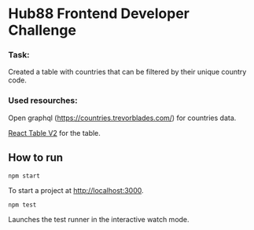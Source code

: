 
# Hub88 Frontend Developer Challenge
### **Task:** 

Created a table with countries that can be filtered by their unique country code.

### **Used resourches:**


Open graphql (https://countries.trevorblades.com/) for countries data.

[React Table V2](https://www.material-react-table.com/) for the table.


## How to run

`npm start`

To start a project at [http://localhost:3000](http://localhost:3000).


`npm test`

Launches the test runner in the interactive watch mode.

